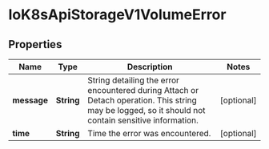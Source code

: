 
# IoK8sApiStorageV1VolumeError

## Properties
Name | Type | Description | Notes
------------ | ------------- | ------------- | -------------
**message** | **String** | String detailing the error encountered during Attach or Detach operation. This string may be logged, so it should not contain sensitive information. |  [optional]
**time** | **String** | Time the error was encountered. |  [optional]



